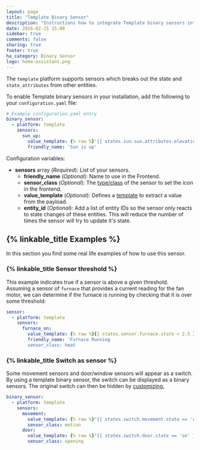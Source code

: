 ```yaml
---
layout: page
title: "Template Binary Sensor"
description: "Instructions how to integrate Template binary sensors into Home Assistant."
date: 2016-02-25 15:00
sidebar: true
comments: false
sharing: true
footer: true
ha_category: Binary Sensor
logo: home-assistant.png
---
```


The `template` platform supports sensors which breaks out the state and `state_attributes` from other entities.

To enable Template binary sensors in your installation, add the following to your `configuration.yaml` file:

```yaml
# Example configuration.yaml entry
binary_sensor:
  - platform: template
    sensors:
      sun_up:
        value_template: {% raw %}'{{ states.sun.sun.attributes.elevation > 0}}'{% endraw %}
        friendly_name: 'Sun is up'
```

Configuration variables:

- **sensors** array (*Required*): List of your sensors.
  - **friendly_name** (*Optional*): Name to use in the Frontend.
  - **sensor_class** (*Optional*): The [type/class](/components/binary_sensor/) of the sensor to set the icon in the frontend.
  - **value_template** (*Optional*): Defines a [template](/topics/templating/) to extract a value from the payload.
  - **entity_id** (*Optional*): Add a list of entity IDs so the sensor only reacts to state changes of these entities. This will reduce the number of times the sensor will try to update it's state.

## {% linkable_title Examples %}

In this section you find some real life examples of how to use this sensor.

### {% linkable_title Sensor threshold %}

This example indicates true if a sensor is above a given threshold. Assuming a sensor of `furnace` that provides a current reading for the fan motor, we can determine if the furnace is running by checking that it is over some threshold:

```yaml
sensor:
  - platform: template
    sensors:
      furnace_on:
        value_template: {% raw %}{{ states.sensor.furnace.state > 2.5 }}{% endraw %}
        friendly_name: 'Furnace Running
        sensor_class: heat
```

### {% linkable_title Switch as sensor %}

Some movement sensors and door/window sensors will appear as a switch. By using a template binary sensor, the switch can be displayed as a binary sensors. The original switch can then be hidden by [customizing.](/getting-started/customizing-devices/)

```yaml
binary_sensor: 
  - platform: template 
    sensors:
      movement:
        value_template: {% raw %}"{{ states.switch.movement.state == 'on' }}"{% endraw %}
        sensor_class: motion
      door:
        value_template: {% raw %}"{{ states.switch.door.state == 'on' }}"{% endraw %} 
        sensor_class: opening
```
